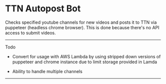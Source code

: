 # TTN Autopost Bot

Checks specified youtube channels for new videos
and posts it to TTN via puppeteer (headless chrome browser). This is done because there's no API access to submit videos.

___

Todo

- Convert for usage with AWS Lambda by using stripped down versions of puppeteer and chrome instance due to limit storage provided in Lamda

- Ability to handle multiple channels

___
